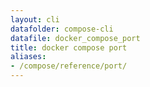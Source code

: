 ```yaml
---
layout: cli
datafolder: compose-cli
datafile: docker_compose_port
title: docker compose port
aliases:
- /compose/reference/port/
---
```

<!--
Sorry, but the contents of this page are automatically generated from
Docker's source code. If you want to suggest a change to the text that appears
here, you'll need to find the string by searching this repo:
https://github.com/docker/compose
-->
